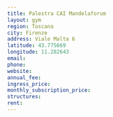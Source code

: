 ```yaml
---
title: Palestra CAI Mandelaforum
layout: gym
region: Toscana
city: Firenze
address: Viale Malta 6
latitude: 43.775669
longitude: 11.282643
email: 
phone: 
website: 
annual_fee: 
ingress_price: 
monthly_subscription_price: 
structures: 
rent: 
---
```


